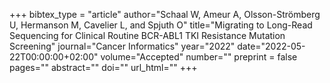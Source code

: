 +++
bibtex_type = "article"
author="Schaal W, Ameur A, Olsson-Strömberg U, Hermanson M, Cavelier L, and Spjuth O"
title="Migrating to Long-Read Sequencing for Clinical Routine BCR-ABL1 TKI Resistance Mutation Screening"
journal="Cancer Informatics"
year="2022"
date="2022-05-22T00:00:00+02:00"
volume="Accepted"
number=""
preprint = false
pages=""
abstract=""
doi=""
url_html=""
+++
